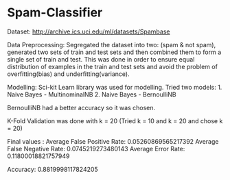 # Spam-Classifier
Dataset: http://archive.ics.uci.edu/ml/datasets/Spambase

Data Preprocessing: Segregated the dataset into two: (spam & not spam), generated two sets of train and test sets and then combined them to form a single set of train and test. This was done in order to ensure equal distribution of examples in the train and test sets and avoid the problem of overfitting(bias) and underfitting(variance).

Modelling: Sci-kit Learn library was used for modelling. 
  Tried two models:
      1. Naive Bayes - MultinominalNB
      2. Naive Bayes - BernoulliNB
      
  BernoulliNB had a better accuracy so it was chosen.
  
  
K-Fold Validation was done with k = 20 (Tried k = 10 and k = 20 and chose k = 20)


Final values :
Average False Positive Rate: 0.05260869565217392 
Average False Negative Rate: 0.0745219273480143 
Average Error Rate: 0.11800018821757949 


Accuracy:  0.8819998117824205






